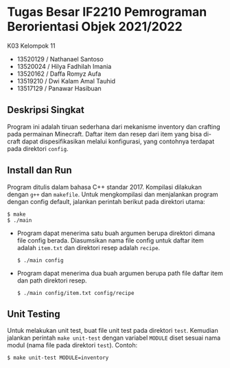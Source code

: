 # Tugas Besar IF2210 Pemrograman Berorientasi Objek 2021/2022

K03 Kelompok 11

- 13520129 / Nathanael Santoso
- 13520024 / Hilya Fadhilah Imania
- 13520162 / Daffa Romyz Aufa
- 13519210 / Dwi Kalam Amal Tauhid
- 13517129 / Panawar Hasibuan

## Deskripsi Singkat

Program ini adalah tiruan sederhana dari mekanisme inventory dan crafting
pada permainan Minecraft. Daftar item dan resep dari item yang bisa di-craft
dapat dispesifikasikan melalui konfigurasi, yang contohnya terdapat pada
direktori `config`.

## Install dan Run

Program ditulis dalam bahasa C++ standar 2017. Kompilasi dilakukan dengan
`g++` dan `makefile`. Untuk mengkompilasi dan menjalankan program dengan
config default, jalankan perintah berikut pada direktori utama:

```
$ make
$ ./main
```

- Program dapat menerima satu buah argumen berupa direktori dimana file config
  berada. Diasumsikan nama file config untuk daftar item adalah `item.txt` dan
  direktori resep adalah `recipe`.
  ```
  $ ./main config
  ```
- Program dapat menerima dua buah argumen berupa path file daftar item dan path
  direktori resep.
  ```
  $ ./main config/item.txt config/recipe
  ```

## Unit Testing

Untuk melakukan unit test, buat file unit test pada direktori `test`.
Kemudian jalankan perintah `make unit-test` dengan variabel `MODULE`
diset sesuai nama modul (nama file pada direktori `test`). Contoh:

```
$ make unit-test MODULE=inventory
```
